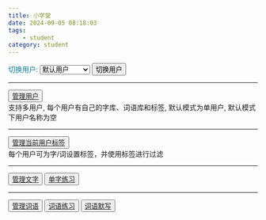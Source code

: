 ```yaml
---
title: 小学堂
date: 2024-09-05 08:18:03
tags:
    - student
category: student
---
```


<link rel="stylesheet" href="./study.css" />
<script src="https://cdn.jsdelivr.net/npm/vue@2.6.14/dist/vue.js"></script>
<script src="./study.js"></script>

<div class="app" id="app">
    <section class="actions-container">
        <div class="actions ">
            <div class="row flex-row flex-wrap ml-20">
                <label for="userSelect fw-400" style="color:#117993">切换用户: </label>
                <select name="userSelect" id="userSelect"  class="f18 title-select" v-model="currentUser" @change="changeCurrentUser">
                    <option value="">默认用户</option>
                    <option v-for="(user, i) in userList" :value="user.name" :key="i">${user.name}</option>
                </select>
                <button class="action-btn primary flex0 hide" @click="changeCurrentUser">
                    切换用户
                </button>
            </div>
            <hr class="mt-20 mb-20" />
            <div class="row flex-row flex-wrap gap0">
                <button class="action-btn flex0">
                    <a href="admin-users.html">管理用户</a>
                </button>
                <div class="grey ml-10">支持多用户, 每个用户有自己的字库、词语库和标签, 默认模式为单用户, 默认模式下用户名称为空</div>
            </div>
            <hr class="mt-20 mb-20" />
            <div class="row flex-row flex-wrap gap0">
                <button class="action-btn flex0">
                    <a href="admin-tags.html">管理当前用户标签</a>
                </button>
                <div class="grey ml-10">每个用户可为字/词设置标签，并使用标签进行过滤</div>
            </div>
            <hr class="mt-20 mb-20" />
            <div class="row flex-row flex-wrap">
                <button class="action-btn flex0">
                    <a href="admin-single.html">管理文字</a>
                </button>
                <button class="action-btn primary flex0">
                    <a href="single.html">单字练习</a>
                </button>
            </div>
            <hr class="mt-20 mb-20" />
            <div class="row flex-row flex-wrap">
                <button class="action-btn flex0">
                    <a href="admin-multiple.html">管理词语</a>
                </button>
                <button class="action-btn primary flex0">
                    <a href="multiple.html">词语练习</a>
                </button>
                <button class="action-btn primary flex0">
                    <a href="multiple.html?test=1">词语默写</a>
                </button>
            </div>
        </div>
    </section>
</div>


<script>
    new Vue({
        el: '#app',
        delimiters: ['${', '}'],
        data: {
            currentUser: getCurUser(),
            userList: (LCache.get('users') || []).filter(user => user.status !== 'disable')
        },
        methods: {
            changeCurrentUser() {
                LCache.set('curUser', this.currentUser);
                showToast(`修改成功，当前用户是 ${this.currentUser || '默认用户'}`)
            },
        }
    });
</script>
